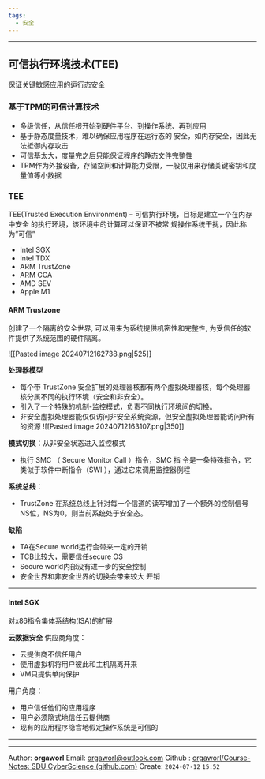 ```yaml
---
tags:
  - 安全
---
```

---

## 可信执行环境技术(TEE)
保证关键敏感应用的运行态安全

### 基于TPM的可信计算技术
- 多级信任，从信任根开始到硬件平台、到操作系统、再到应用
- 基于静态度量技术，难以确保应用程序在运行态的 安全，如内存安全，因此无法抵御内存攻击
- 可信基太大，度量完之后只能保证程序的静态文件完整性
- TPM作为外接设备，存储空间和计算能力受限，一般仅用来存储关键密钥和度量值等小数据
### TEE
TEE(Trusted Execution Environment) – 可信执行环境，目标是建立一个在内存中安全 的执行环境，该环境中的计算可以保证不被常 规操作系统干扰，因此称为”可信”
- Intel SGX
- Intel TDX
- ARM TrustZone
- ARM CCA 
- AMD SEV
- Apple M1

#### ARM Trustzone
创建了一个隔离的安全世界, 可以用来为系统提供机密性和完整性, 为受信任的软件提供了系统范围的硬件隔离。

![[Pasted image 20240712162738.png|525]]

**处理器模型**
- 每个带 TrustZone 安全扩展的处理器核都有两个虚拟处理器核，每个处理器核分属不同的执行环境（安全和非安全）。
- 引入了一个特殊的机制-监控模式，负责不同执行环境间的切换。 
- 非安全虚拟处理器能仅仅访问非安全系统资源，但安全虚拟处理器能访问所有的资源
	![[Pasted image 20240712163107.png|350]]

**模式切换**：从非安全状态进入监控模式
- 执行 SMC （ Secure Monitor Call ）指令，SMC 指 令是一条特殊指令，它类似于软件中断指令（SWI ），通过它来调用监控器例程


**系统总线**：
- TrustZone 在系统总线上针对每一个信道的读写增加了一个额外的控制信号NS位，NS为0，则当前系统处于安全态。

**缺陷**
- TA在Secure world运行会带来一定的开销 
- TCB比较大，需要信任secure OS 
- Secure world内部没有进一步的安全控制 
- 安全世界和非安全世界的切换会带来较大 开销

---
#### Intel SGX
对x86指令集体系结构(ISA)的扩展












**云数据安全**
供应商角度：
- 云提供商不信任用户 
- 使用虚拟机将用户彼此和主机隔离开来
- VM只提供单向保护

用户角度：
- 用户信任他们的应用程序 
- 用户必须隐式地信任云提供商
- 现有的应用程序隐含地假定操作系统是可信的






---


---
Author: **orgaworl**
Email: orgaworl@outlook.com
Github : [orgaworl/Course-Notes: SDU CyberScience (github.com)](https://github.com/orgaworl/Course-Notes)
Create: `2024-07-12` `15:52`
